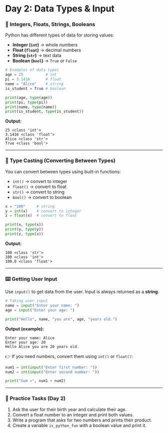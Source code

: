 # Day 2: Data Types & Input

### 🔢 Integers, Floats, Strings, Booleans

Python has different types of data for storing values:

* **Integer (`int`)** → whole numbers
* **Float (`float`)** → decimal numbers
* **String (`str`)** → text data
* **Boolean (`bool`)** → `True` or `False`

```python
# Examples of data types
age = 25          # int
pi = 3.1416       # float
name = "Alice"    # string
is_student = True # boolean

print(age, type(age))
print(pi, type(pi))
print(name, type(name))
print(is_student, type(is_student))
```

**Output:**

```
25 <class 'int'>
3.1416 <class 'float'>
Alice <class 'str'>
True <class 'bool'>
```

---

### 🔄 Type Casting (Converting Between Types)

You can convert between types using built-in functions:

* `int()` → convert to integer
* `float()` → convert to float
* `str()` → convert to string
* `bool()` → convert to boolean

```python
x = "100"     # string
y = int(x)    # convert to integer
z = float(x)  # convert to float

print(x, type(x))
print(y, type(y))
print(z, type(z))
```

**Output:**

```
100 <class 'str'>
100 <class 'int'>
100.0 <class 'float'>
```

---

### ⌨️ Getting User Input

Use `input()` to get data from the user. Input is always returned as a **string**.

```python
# Taking user input
name = input("Enter your name: ")
age = input("Enter your age: ")

print("Hello", name, "you are", age, "years old.")
```

**Output (example):**

```
Enter your name: Alice
Enter your age: 20
Hello Alice you are 20 years old.
```

👉 If you need numbers, convert them using `int()` or `float()`:

```python
num1 = int(input("Enter first number: "))
num2 = int(input("Enter second number: "))

print("Sum =", num1 + num2)
```

---

### 📝 Practice Tasks (Day 2)

1. Ask the user for their birth year and calculate their age.
2. Convert a float number to an integer and print both values.
3. Write a program that asks for two numbers and prints their product.
4. Create a variable `is_python_fun` with a boolean value and print it.
